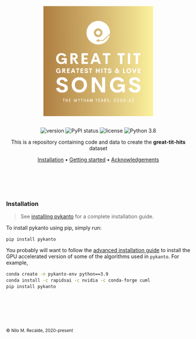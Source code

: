 <br>
<br>
<div align='center'>

<a href="https://nilomr.github.io/pykanto">
    <img src="resources/logo-2.png" alt="pykanto logo" title="pykanto" height="300" style="padding-bottom:1em !important;" />
</a>

<br>


![version](https://img.shields.io/badge/package_version-0.1.0-orange)
![PyPI status](https://img.shields.io/pypi/status/ansicolortags.svg)
![license](https://img.shields.io/github/license/mashape/apistatus.svg)
![Python 3.8](https://img.shields.io/badge/python->=3.8-yellow.svg)

This is a repository containing code and data to create the **great-tit-hits** dataset

[Installation](#installation) •
[Getting started](#getting-started) •
[Acknowledgements](#acknowledgements)
# ㅤ
</div>

### Installation

> See [installing pykanto](https://nilomr.github.io/pykanto/contents/1_getting-started.html) for a complete installation guide.

To install pykanto using pip, simply run:
```
pip install pykanto
```
You probably will want to follow the [advanced installation guide](https://nilomr.github.io/pykanto/_build/html/contents/installation.html#installing-gpu-accelerated-and-ml-libraries) to install the
GPU accelerated version of some of the algorithms used in `pykanto`. For example,

```bash
conda create -n pykanto-env python==3.9   
conda install -c rapidsai -c nvidia -c conda-forge cuml 
pip install pykanto          
```

# ㅤ
<sub>© Nilo M. Recalde, 2020-present</sub>

